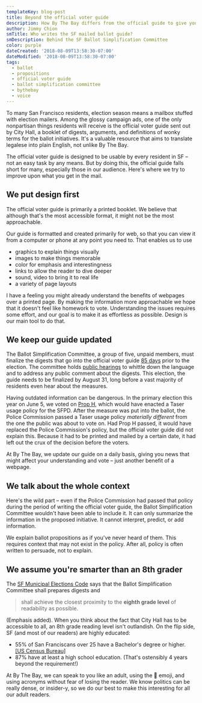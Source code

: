 ```yaml
---
templateKey: blog-post
title: Beyond the official voter guide
description: How By The Bay differs from the official guide to give you more
author: Jimmy Chion
smTitle: Who writes the SF mailed ballot guide?
smDescription: Behind the SF Ballot Simplification Committee
color: purple
dateCreated: '2018-08-09T13:58:30-07:00'
dateModified: '2018-08-09T13:58:30-07:00'
tags:
  - ballot
  - propositions
  - official voter guide
  - ballot simplification committee
  - bythebay
  - voice
---
```

To many San Francisco residents, election season means a mailbox stuffed with election mailers. Among the glossy campaign ads, one of the only nonpartisan things residents will receive is the official voter guide sent out by City Hall, a booklet of digests, arguments, and definitions of wonky terms for the ballot initiatives. It's a valuable resource that aims to translate legalese into plain English, not unlike By The Bay.

The official voter guide is designed to be usable by every resident in SF – not an easy task by any means. But by doing this, the official guide falls short for many, especially those in our audience. Here's where we try to improve upon what you get in the mail.

## We put design first

The official voter guide is primarily a printed booklet. We believe that although that's the most accessible format, it might not be the most approachable.

Our guide is formatted and created primarily for web, so that you can view it from a computer or phone at any point you need to. That enables us to use
* graphics to explain things visually
* images to make things memorable
* color for emphasis and interestingness
* links to allow the reader to dive deeper
* sound, video to bring it to real life
* a variety of page layouts

I have a feeling you might already understand the benefits of webpages over a printed page. By making the information more approachable we hope that it doesn't feel like homework to vote. Understanding the issues requires some effort, and our goal is to make it as effortless as possible. Design is our main tool to do that.

## We keep our guide updated

The Ballot Simplification Committee, a group of five, unpaid members, must finalize the digests that go into the official voter guide [85 days](http://zesty.ca/vstf/sfmec.html#s535) prior to the election. The committee holds [public hearings](https://sfelections.sfgov.org/ballot-simplification-committee-information-%E2%80%93-november-6-2018-consolidated-general-election) to whittle down the language and to address any public comment about the digests. This election, the guide needs to be finalized by August 31, long before a vast majority of residents even hear about the measures.

Having outdated information can be dangerous. In the primary election this year on June 5, we voted on [Prop H](https://archives.bythebay.cool/election/sf-prop-h), which would have enacted a Taser usage policy for the SFPD. After the measure was put into the ballot, the Police Commission passed a Taser usage policy _materially different_ from the one the public was about to vote on. Had Prop H passed, it would have replaced the Police Commission's policy, but the official voter guide did not explain this. Because it had to be printed and mailed by a certain date, it had left out the crux of the decision before the voters.

At By The Bay, we update our guide on a daily basis, giving you news that might affect your understanding and vote – just another benefit of a webpage.

## We talk about the whole context

Here's the wild part – even if the Police Commission had passed that policy during the period of writing the official voter guide, the Ballot Simplification Committee wouldn't have been able to include it. It can only summarize the information in the proposed initiative. It cannot interpret, predict, or add information.

We explain ballot propositions as if you've never heard of them. This requires context that may not exist in the policy. After all, policy is often written to persuade, not to explain.

## We assume you're smarter than an 8th grader

The [SF Municipal Elections Code](http://zesty.ca/vstf/sfmec.html#s515) says that the Ballot Simplification Committee shall prepares digests and

> shall achieve the closest proximity to the **eighth grade level** of readability as possible.

(Emphasis added). When you think about the fact that City Hall has to be accessible to all, an 8th grade reading level isn't outlandish. On the flip side, SF (and most of our readers) are highly educated:
* 55% of San Franciscans over 25 have a Bachelor's degree or higher. [[US Census Bureau]](https://www.census.gov/quickfacts/fact/table/sanfranciscocountycalifornia/PST045217)
* 87% have at least a high school education. (That's ostensibly 4 years beyond the requirement!)

At By The Bay, we can speak to you like an adult, using the 🍆 emoji, and using acronyms without fear of losing the reader. We know politics can be really dense, or insider-y, so we do our best to make this interesting for all our adult readers.
